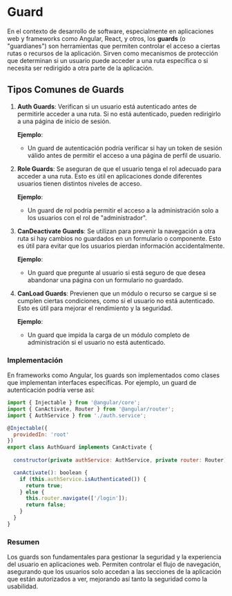 # Guard

En el contexto de desarrollo de software, especialmente en aplicaciones web y frameworks como Angular, React, y otros, los **guards** (o "guardianes") son herramientas que permiten controlar el acceso a ciertas rutas o recursos de la aplicación. Sirven como mecanismos de protección que determinan si un usuario puede acceder a una ruta específica o si necesita ser redirigido a otra parte de la aplicación.

## Tipos Comunes de Guards

1. **Auth Guards**: Verifican si un usuario está autenticado antes de permitirle acceder a una ruta. Si no está autenticado, pueden redirigirlo a una página de inicio de sesión.

   **Ejemplo**:
   - Un guard de autenticación podría verificar si hay un token de sesión válido antes de permitir el acceso a una página de perfil de usuario.

2. **Role Guards**: Se aseguran de que el usuario tenga el rol adecuado para acceder a una ruta. Esto es útil en aplicaciones donde diferentes usuarios tienen distintos niveles de acceso.

   **Ejemplo**:
   - Un guard de rol podría permitir el acceso a la administración solo a los usuarios con el rol de "administrador".

3. **CanDeactivate Guards**: Se utilizan para prevenir la navegación a otra ruta si hay cambios no guardados en un formulario o componente. Esto es útil para evitar que los usuarios pierdan información accidentalmente.

   **Ejemplo**:
   - Un guard que pregunte al usuario si está seguro de que desea abandonar una página con un formulario no guardado.

4. **CanLoad Guards**: Previenen que un módulo o recurso se cargue si se cumplen ciertas condiciones, como si el usuario no está autenticado. Esto es útil para mejorar el rendimiento y la seguridad.

   **Ejemplo**:
   - Un guard que impida la carga de un módulo completo de administración si el usuario no está autenticado.

### Implementación

En frameworks como Angular, los guards son implementados como clases que implementan interfaces específicas. Por ejemplo, un guard de autenticación podría verse así:

```javascript
import { Injectable } from '@angular/core';
import { CanActivate, Router } from '@angular/router';
import { AuthService } from './auth.service';

@Injectable({
  providedIn: 'root'
})
export class AuthGuard implements CanActivate {
  
  constructor(private authService: AuthService, private router: Router) {}

  canActivate(): boolean {
    if (this.authService.isAuthenticated()) {
      return true;
    } else {
      this.router.navigate(['/login']);
      return false;
    }
  }
}
```

### Resumen

Los guards son fundamentales para gestionar la seguridad y la experiencia del usuario en aplicaciones web. Permiten controlar el flujo de navegación, asegurando que los usuarios solo accedan a las secciones de la aplicación que están autorizados a ver, mejorando así tanto la seguridad como la usabilidad.
